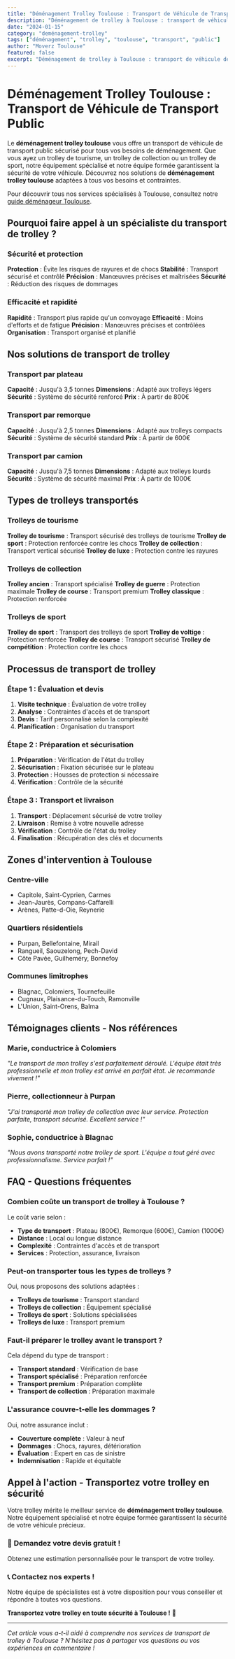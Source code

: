 ```yaml
---
title: "Déménagement Trolley Toulouse : Transport de Véhicule de Transport Public"
description: "Déménagement de trolley à Toulouse : transport de véhicule de transport public. Équipement spécialisé, équipe formée, assurance complète. Devis gratuit."
date: "2024-01-15"
category: "deménagement-trolley"
tags: ["déménagement", "trolley", "toulouse", "transport", "public"]
author: "Moverz Toulouse"
featured: false
excerpt: "Déménagement de trolley à Toulouse : transport de véhicule de transport public. Équipement spécialisé, équipe formée, assurance complète."
---
```


# Déménagement Trolley Toulouse : Transport de Véhicule de Transport Public

Le **déménagement trolley toulouse** vous offre un transport de véhicule de transport public sécurisé pour tous vos besoins de déménagement. Que vous ayez un trolley de tourisme, un trolley de collection ou un trolley de sport, notre équipement spécialisé et notre équipe formée garantissent la sécurité de votre véhicule. Découvrez nos solutions de **déménagement trolley toulouse** adaptées à tous vos besoins et contraintes.

Pour découvrir tous nos services spécialisés à Toulouse, consultez notre [guide déménageur Toulouse](/blog/piliers/demenageur-toulouse).

## Pourquoi faire appel à un spécialiste du transport de trolley ?

### Sécurité et protection

**Protection** : Évite les risques de rayures et de chocs
**Stabilité** : Transport sécurisé et contrôlé
**Précision** : Manœuvres précises et maîtrisées
**Sécurité** : Réduction des risques de dommages

### Efficacité et rapidité

**Rapidité** : Transport plus rapide qu'un convoyage
**Efficacité** : Moins d'efforts et de fatigue
**Précision** : Manœuvres précises et contrôlées
**Organisation** : Transport organisé et planifié

## Nos solutions de transport de trolley

### Transport par plateau

**Capacité** : Jusqu'à 3,5 tonnes
**Dimensions** : Adapté aux trolleys légers
**Sécurité** : Système de sécurité renforcé
**Prix** : À partir de 800€

### Transport par remorque

**Capacité** : Jusqu'à 2,5 tonnes
**Dimensions** : Adapté aux trolleys compacts
**Sécurité** : Système de sécurité standard
**Prix** : À partir de 600€

### Transport par camion

**Capacité** : Jusqu'à 7,5 tonnes
**Dimensions** : Adapté aux trolleys lourds
**Sécurité** : Système de sécurité maximal
**Prix** : À partir de 1000€

## Types de trolleys transportés

### Trolleys de tourisme

**Trolley de tourisme** : Transport sécurisé des trolleys de tourisme
**Trolley de sport** : Protection renforcée contre les chocs
**Trolley de collection** : Transport vertical sécurisé
**Trolley de luxe** : Protection contre les rayures

### Trolleys de collection

**Trolley ancien** : Transport spécialisé
**Trolley de guerre** : Protection maximale
**Trolley de course** : Transport premium
**Trolley classique** : Protection renforcée

### Trolleys de sport

**Trolley de sport** : Transport des trolleys de sport
**Trolley de voltige** : Protection renforcée
**Trolley de course** : Transport sécurisé
**Trolley de compétition** : Protection contre les chocs

## Processus de transport de trolley

### Étape 1 : Évaluation et devis

1. **Visite technique** : Évaluation de votre trolley
2. **Analyse** : Contraintes d'accès et de transport
3. **Devis** : Tarif personnalisé selon la complexité
4. **Planification** : Organisation du transport

### Étape 2 : Préparation et sécurisation

1. **Préparation** : Vérification de l'état du trolley
2. **Sécurisation** : Fixation sécurisée sur le plateau
3. **Protection** : Housses de protection si nécessaire
4. **Vérification** : Contrôle de la sécurité

### Étape 3 : Transport et livraison

1. **Transport** : Déplacement sécurisé de votre trolley
2. **Livraison** : Remise à votre nouvelle adresse
3. **Vérification** : Contrôle de l'état du trolley
4. **Finalisation** : Récupération des clés et documents

## Zones d'intervention à Toulouse

### Centre-ville
- Capitole, Saint-Cyprien, Carmes
- Jean-Jaurès, Compans-Caffarelli
- Arènes, Patte-d-Oie, Reynerie

### Quartiers résidentiels
- Purpan, Bellefontaine, Mirail
- Rangueil, Saouzelong, Pech-David
- Côte Pavée, Guilheméry, Bonnefoy

### Communes limitrophes
- Blagnac, Colomiers, Tournefeuille
- Cugnaux, Plaisance-du-Touch, Ramonville
- L'Union, Saint-Orens, Balma

## Témoignages clients - Nos références

### Marie, conductrice à Colomiers
*"Le transport de mon trolley s'est parfaitement déroulé. L'équipe était très professionnelle et mon trolley est arrivé en parfait état. Je recommande vivement !"*

### Pierre, collectionneur à Purpan
*"J'ai transporté mon trolley de collection avec leur service. Protection parfaite, transport sécurisé. Excellent service !"*

### Sophie, conductrice à Blagnac
*"Nous avons transporté notre trolley de sport. L'équipe a tout géré avec professionnalisme. Service parfait !"*

## FAQ - Questions fréquentes

### Combien coûte un transport de trolley à Toulouse ?

Le coût varie selon :
- **Type de transport** : Plateau (800€), Remorque (600€), Camion (1000€)
- **Distance** : Local ou longue distance
- **Complexité** : Contraintes d'accès et de transport
- **Services** : Protection, assurance, livraison

### Peut-on transporter tous les types de trolleys ?

Oui, nous proposons des solutions adaptées :
- **Trolleys de tourisme** : Transport standard
- **Trolleys de collection** : Équipement spécialisé
- **Trolleys de sport** : Solutions spécialisées
- **Trolleys de luxe** : Transport premium

### Faut-il préparer le trolley avant le transport ?

Cela dépend du type de transport :
- **Transport standard** : Vérification de base
- **Transport spécialisé** : Préparation renforcée
- **Transport premium** : Préparation complète
- **Transport de collection** : Préparation maximale

### L'assurance couvre-t-elle les dommages ?

Oui, notre assurance inclut :
- **Couverture complète** : Valeur à neuf
- **Dommages** : Chocs, rayures, détérioration
- **Évaluation** : Expert en cas de sinistre
- **Indemnisation** : Rapide et équitable

## Appel à l'action - Transportez votre trolley en sécurité

Votre trolley mérite le meilleur service de **déménagement trolley toulouse**. Notre équipement spécialisé et notre équipe formée garantissent la sécurité de votre véhicule précieux.

### 🚎 **Demandez votre devis gratuit !**

Obtenez une estimation personnalisée pour le transport de votre trolley.

### 📞 **Contactez nos experts !**

Notre équipe de spécialistes est à votre disposition pour vous conseiller et répondre à toutes vos questions.

**Transportez votre trolley en toute sécurité à Toulouse !** 🚚

---

*Cet article vous a-t-il aidé à comprendre nos services de transport de trolley à Toulouse ? N'hésitez pas à partager vos questions ou vos expériences en commentaire !*

